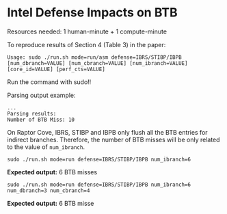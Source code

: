 # Intel Defense Impacts on BTB

Resources needed: 1 human-minute + 1 compute-minute

To reproduce results of Section 4 (Table 3) in the paper:
```
Usage: sudo ./run.sh mode=run/asm defense=IBRS/STIBP/IBPB [num_dbranch=VALUE] [num_cbranch=VALUE] [num_ibranch=VALUE] [core_id=VALUE] [perf_cts=VALUE]
```

Run the command with sudo!!

Parsing output example:
```
...
Parsing results:
Number of BTB Miss: 10
```

On Raptor Cove, IBRS, STIBP and IBPB only flush all the BTB entries for indirect branches. Therefore, the number of BTB misses will be only related to the value of ``num_ibranch``. 

```
sudo ./run.sh mode=run defense=IBRS/STIBP/IBPB num_ibranch=6
```
**Expected output:** 6 BTB misses

```
sudo ./run.sh mode=run defense=IBRS/STIBP/IBPB num_ibranch=6 num_dbranch=3 num_cbranch=4
```
**Expected output:** 6 BTB misse